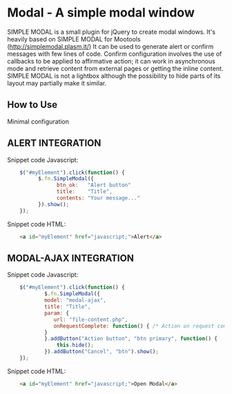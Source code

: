 Modal - A simple modal window
===========================================
SIMPLE MODAL is a small plugin for jQuery to create modal windows. It's heavily based on SIMPLE MODAL for Mootools (http://simplemodal.plasm.it/)
It can be used to generate alert or confirm messages with few lines of code. Confirm configuration involves the use of callbacks to be applied to affirmative action; it can work in asynchronous mode and retrieve content from external pages or getting the inline content.
SIMPLE MODAL is not a lightbox although the possibility to hide parts of its layout may partially make it similar.

How to Use
----------

Minimal configuration


ALERT INTEGRATION 
-----------------
Snippet code Javascript:

```javascript	
	$("#myElement").click(function() {
	      $.fn.SimpleModal({
                btn_ok:   "Alert button"
                title:    "Title",
	            contents: "Your message..."
	      }).show();
	});
```

Snippet code HTML:

```html	
	<a id="myElement" href="javascript;">Alert</a>
```

MODAL-AJAX INTEGRATION
----------------------
Snippet code Javascript:

```javascript
	$("#myElement").click(function() {
            $.fn.SimpleModal({
	        model: "modal-ajax",
	        title: "Title",
	        param: {
	           url: "file-content.php",
	           onRequestComplete: function() { /* Action on request complete */ }
	        }
            }.addButton("Action button", "btn primary", function() {
	            this.hide();
            }).addButton("Cancel", "btn").show();
	});
```
Snippet code HTML:

```html
	<a id="myElement" href="javascript;">Open Modal</a>
```
